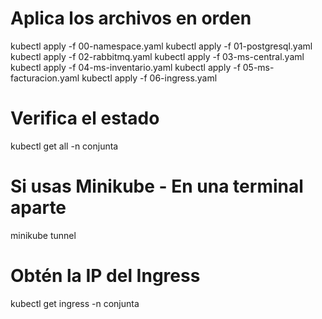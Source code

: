# Aplica los archivos en orden
kubectl apply -f 00-namespace.yaml
kubectl apply -f 01-postgresql.yaml
kubectl apply -f 02-rabbitmq.yaml
kubectl apply -f 03-ms-central.yaml
kubectl apply -f 04-ms-inventario.yaml
kubectl apply -f 05-ms-facturacion.yaml
kubectl apply -f 06-ingress.yaml

# Verifica el estado
kubectl get all -n conjunta

# Si usas Minikube - En una terminal aparte
minikube tunnel

# Obtén la IP del Ingress
kubectl get ingress -n conjunta
